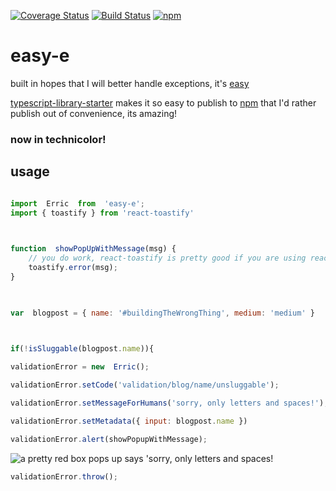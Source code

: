 [![Coverage Status](https://coveralls.io/repos/github/johnstonmatt/easy-e/badge.svg?branch=master)](https://coveralls.io/github/johnstonmatt/easy-e?branch=master)
[![Build Status](https://travis-ci.org/johnstonmatt/easy-e.svg?branch=master)](https://travis-ci.org/johnstonmatt/easy-e)
[![npm](https://img.shields.io/npm/v/easy-e.svg)](https://npmjs.com/package/easy-e)



# easy-e

built in hopes that I will better handle exceptions, it's [easy](https://johnstonmatt.github.io/easy-e)
  

[typescript-library-starter](https://github.com/alexjoverm/typescript-library-starter) makes it so easy to publish to [npm](https://npmjs.com/easy-e) that I'd rather publish out of convenience, its amazing!

### now in technicolor!

## usage

```javascript

import  Erric  from  'easy-e';
import { toastify } from 'react-toastify'

  

function  showPopUpWithMessage(msg) {
    // you do work, react-toastify is pretty good if you are using react, example:
    toastify.error(msg);
}

  

var  blogpost = { name: '#buildingTheWrongThing', medium: 'medium' }

  

if(!isSluggable(blogpost.name)){

validationError = new  Erric();

validationError.setCode('validation/blog/name/unsluggable');

validationError.setMessageForHumans('sorry, only letters and spaces!');

validationError.setMetadata({ input: blogpost.name })

validationError.alert(showPopupWithMessage);
```
![[a  pretty  red  box pops up says  'sorry, only letters and spaces!](http://serveon.site/ez.gif)](http://serveon.site/ez.gif)
```javascript
validationError.throw();
```